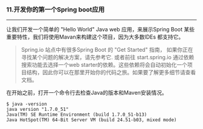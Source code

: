 ### 11.开发你的第一个Spring boot应用
---
让我们开发一个简单的 "Hello World" Java web 应用，来展示Spring Boot 某些重要特性，我们将使用Mavan来构建这个项目，因为大多数IDEs 都支持它。


> Spring.io 站点中有很多Spring Boot 的 "Get Started" 指南， 如果你正在寻找某个问题的解决方案，请先参考它. 或者前往 start.spring.io 通过依赖搜索功能去选择一个web starter的依赖。这些依赖将会自动初始化一个项目结构，因此你可以在那里开始你的代码之旅。如果要了解更多细节请查看文档。


在开始之前，打开一个命令行去检查Java的版本和Maven安装情况。

    $ java -version
    java version "1.7.0_51"
    Java(TM) SE Runtime Environment (build 1.7.0_51-b13)
    Java HotSpot(TM) 64-Bit Server VM (build 24.51-b03, mixed mode)


